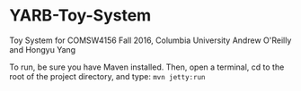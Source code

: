 # YARB-Toy-System
Toy System for COMSW4156 Fall 2016, Columbia University
Andrew O'Reilly and Hongyu Yang

To run, be sure you have Maven installed.
Then, open a terminal, cd to the root of the project directory, and type:
```mvn jetty:run```
